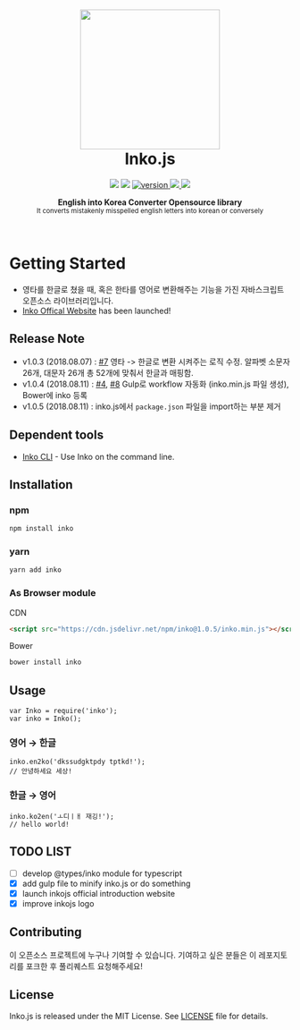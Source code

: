 <h1 align="center">
    <img height="250" src="https://github.com/JonJee/inko/blob/master/images/inko_logo.png?raw=true" />
    <br> Inko.js
</h1>

<p align="center">
  <img src="https://img.shields.io/teamcity/codebetter/bt428.svg" />
  <img src="https://img.shields.io/github/stars/jonjee/inko.svg?style=social&label=Stars" />
  <a href="https://npmjs.com/package/inko">
    <img src="https://img.shields.io/npm/v/inko.svg" alt="version" />
  </a>
  <a href="https://www.jsdelivr.com/package/npm/inko">
    <img src="https://data.jsdelivr.com/v1/package/npm/inko/badge" />
  </a>
  <a href="https://github.com/jonjee/inko/blob/master/LICENSE">
    <img src="https://img.shields.io/github/license/jonjee/inko.svg" />
  </a>
</p>

<p align="center">
  <b>English into Korea Converter Opensource library</b></br>
  <sub>It converts mistakenly misspelled english letters into korean or conversely<sub>
</p>

<br />

# Getting Started
- 영타를 한글로 쳤을 때, 혹은 한타를 영어로 변환해주는 기능을 가진 자바스크립트 오픈소스 라이브러리입니다.
- [Inko Offical Website](https://inko.holy.kiwi) has been launched!

## Release Note
- v1.0.3 (2018.08.07) : [#7](https://github.com/JonJee/inko/issues/7) 영타 -> 한글로 변환 시켜주는 로직 수정. 알파벳 소문자 26개, 대문자 26개 총 52개에 맞춰서 한글과 매핑함.
- v1.0.4 (2018.08.11) : [#4](https://github.com/JonJee/inko/issues/4), [#8](https://github.com/JonJee/inko/issues/8) Gulp로 workflow 자동화 (inko.min.js 파일 생성), Bower에 inko 등록
- v1.0.5 (2018.08.11) : inko.js에서 `package.json` 파일을 import하는 부분 제거

## Dependent tools
- [Inko CLI](https://github.com/JonJee/inko-cli) - Use Inko on the command line.

## Installation

### npm

```bash
npm install inko
```

### yarn

```bash
yarn add inko
```

### As Browser module

CDN
```html
<script src="https://cdn.jsdelivr.net/npm/inko@1.0.5/inko.min.js"></script>
```

Bower
```bash
bower install inko
```

## Usage
```
var Inko = require('inko');
var inko = Inko();
```

### 영어 → 한글
```
inko.en2ko('dkssudgktpdy tptkd!');
// 안녕하세요 세상!
```

### 한글 → 영어
```
inko.ko2en('ㅗ디ㅣㅐ 재깅!');
// hello world!
```

## TODO LIST
- [ ] develop @types/inko module for typescript
- [x] add gulp file to minify inko.js or do something
- [x] launch inkojs official introduction website
- [x] improve inkojs logo

## Contributing
이 오픈소스 프로젝트에 누구나 기여할 수 있습니다. 기여하고 싶은 분들은 이 레포지토리를 포크한 후 풀리퀘스트 요청해주세요!

## License
Inko.js is released under the MIT License. See [LICENSE](https://github.com/jonjee/inko/blob/master/LICENSE) file for details.
